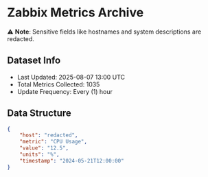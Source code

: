 # Zabbix Metrics Archive

⚠️ **Note**: Sensitive fields like hostnames and system descriptions are redacted.

## Dataset Info
- Last Updated: 2025-08-07 13:00 UTC
- Total Metrics Collected: 1035
- Update Frequency: Every (1) hour

## Data Structure
```json
{
    "host": "redacted",
    "metric": "CPU Usage",
    "value": "12.5",
    "units": "%",
    "timestamp": "2024-05-21T12:00:00"
}
```
